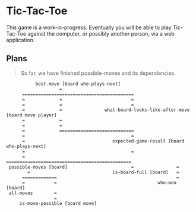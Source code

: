 # Tic-Tac-Toe

This game is a work-in-progress. Eventually you will 
be able to play Tic-Tac-Toe against the computer, or 
possibly another person, via a web application.

## Plans

> So far, we have finished possible-moves and its 
> dependencies.

               best-move [board who-plays-next]
                        =
          ==========================================
          =             =                          =
          =             =                          =
          =             =                what-board-looks-like-after-move [board move player]
          =             =
          =             =
          =             ============================
          =                                        =
          =                                 expected-game-result [board who-plays-next]
          =                                        =
          =                                 ===============================================
     possible-moves [board]                        =                =
            =                               is-board-full [board]   =
          =============                                             =
          =           =                                      who-won [board]
     all-moves        =
                      =   
         is-move-possible [board move]
